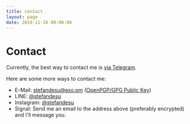 ```yaml
---
title: contact
layout: page
date: 2019-11-26 00:00:00
---
```

# Contact

Currently, the best way to contact me is [via Telegram](https://t.me/stefandesu).

Here are some more ways to contact me:
- E-Mail: [&#115;&#116;&#101;&#102;&#097;&#110;&#100;&#101;&#115;&#117;&#064;&#101;&#120;&#111;&#046;&#112;&#109;](mailto:&#115;&#116;&#101;&#102;&#097;&#110;&#100;&#101;&#115;&#117;&#064;&#101;&#120;&#111;&#046;&#112;&#109;) ([OpenPGP/GPG Public Key](/stefandesu.asc))
- LINE: [@stefandesu](/images/line.jpg)
- Instagram: [@stefandesu](https://www.instagram.com/stefandesu/)
- Signal: Send me an email to the address above (preferably encrypted) and I'll message you.
